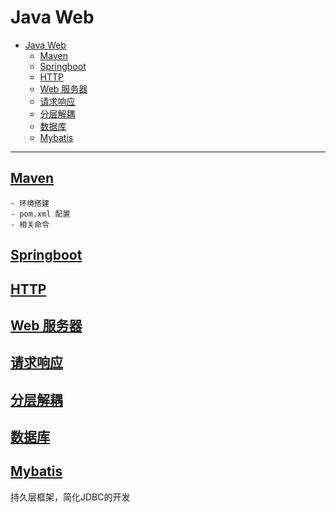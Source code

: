 # Java Web

- [Java Web](#java-web)
  - [Maven](#maven)
  - [Springboot](#springboot)
  - [HTTP](#http)
  - [Web 服务器](#web-服务器)
  - [请求响应](#请求响应)
  - [分层解耦](#分层解耦)
  - [数据库](#数据库)
  - [Mybatis](#mybatis)

---

## [Maven][Maven]

    - 环境搭建
    - pom.xml 配置
    - 相关命令

## [Springboot][Springboot]

## [HTTP][HTTP]

## [Web 服务器][Web 服务器]

## [请求响应][请求响应]

## [分层解耦][分层解耦]

## [数据库][数据库]

## [Mybatis][Mybatis]

持久层框架，简化JDBC的开发

[Maven]:https://maven.apache.org/
[Springboot]:Note/Springboot.md
[HTTP]:Note/HTTP.md
[Web 服务器]:Note/Web服务器.md
[请求响应]:Note/请求响应.md
[分层解耦]:Note/分层解耦.md
[数据库]:Note/数据库.md
[Mybatis]:Note/Mybatis.md
